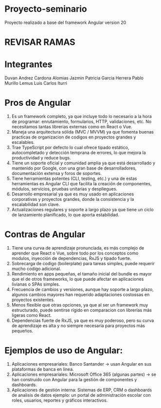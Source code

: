 # Proyecto-seminario
Proyecto realizado a base del framework Angular version 20

# REVISAR RAMAS

# Integrantes
Duvan Andrez Cardona Alomias
Jazmin Patricia Garcia Herrera
Pablo Murillo Lemus
Luis Carlos Iturri

# Pros de Angular
1. Es un framework completo, ya que incluye todo lo necesario a la hora de programar: enrutamiento, formularios, HTTP, validaciones, etc. No necesitamos tantas librerias externas como en React o Vue.
2. Maneja una arquitectura sólida (MVC / MVVM) ya que fomenta buenas practicas de organizacion de codigos en proyectos grandes y escalables.
3. Trae TypeScript por defecto lo cual ofrece tipado estático,  autocompletado y detección temprana de errores, lo que mejora la productividad y reduce bugs.
4. Tiene un soporte oficial y comunidad amplia ya que está desarrollado y mantenido por Google, con una gran base de desarrolladores, documentación extensa y foros de soportes.
5. Tiene herramientas potentes (CLI, testing, etc.) y una de estas herramientas es Angular CLI que facilita la creación de componentes, módulos, servicios, pruebas unitarias y despliegues.
6. Desarrollo empresarial ya que es muy usado en aplicaciones corporativas y proyectos grandes, donde la consistencia y la escalabilidad son clave.
7. Actualizaciones regulares y soporte a largo plazo ya que tiene un ciclo de lanzamiento planificado, lo que aporta estabilidad.

# Contras de Angular
1. Tiene una curva de aprendizaje pronunciada, es más complejo de aprender que React o Vue, sobre todo por los conceptos como modulos, inyección de dependencias, RxJS y tipado fuerte.
2. Sobrecarga de codigo (boilerplate) para tareas simples, puede requerir mucho codigo adicional.
3. Rendimiento en apps pequeñas, el tamaño inicial del bundle es mayor que el de otros frameworks, lo que puede afectar en aplicaciones livianas o SPAs simples.
4. Frecuencia de cambios y versiones, aunque hay soporte a largo plazo, algunos cambios mayores han requerido adaptaciones costossas en proyectos existentes.
5. Menos flexible que otras opciones, ya que al ser un framework muy estructurado, puede sentirse rígido en comparacion con librerías más ligeras como React.
6. Dependencias fuerte de RxJS, ya que es muy poderoso, pero su curva de aprendizaje es alta y no siempre necesaria para proyectos más pequeños.

# Ejemplos de uso de Angular:
1. Aplicaciones empresariales: Banco Santander -> usan Angular en sus plataformas de banca en línea.
2. Aplicaciones empresariales: Microsoft Office 365 (algunas partes) -> se han construido con Angular para la gestión de componentes y dashboards.
3. Aplicaciones de gestión interna: Sistemas de ERP, CRM o dashboards de analisis de datos ejemplo: un portal de administración escolar con roles, usuarios, reportes y gráficos interactivos.
